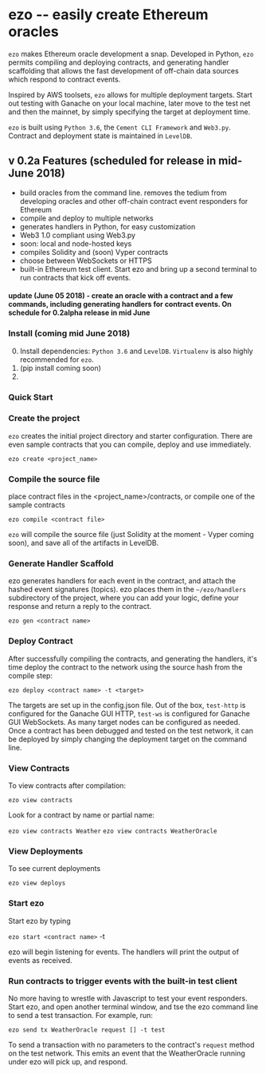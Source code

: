 # ezo -- easily create Ethereum oracles

`ezo` makes Ethereum oracle development a snap.  Developed in Python, `ezo` permits compiling and deploying contracts, and generating handler scaffolding that allows the fast development of off-chain data sources which respond to contract events.

Inspired by AWS toolsets, `ezo` allows for multiple deployment targets.  Start out testing with Ganache on your local machine, later move to the test net and then the mainnet, by simply specifying the target at deployment time.

`ezo` is built using `Python 3.6`, the `Cement CLI Framework` and `Web3.py`. Contract and deployment state is maintained in `LevelDB`.

## v 0.2a Features (scheduled for release in mid-June 2018)
+ build oracles from the command line.  removes the tedium from developing oracles and other off-chain contract event responders for Ethereum
+ compile and deploy to multiple networks
+ generates handlers in Python, for easy customization
+ Web3 1.0 compliant using Web3.py
+ soon: local and node-hosted keys
+ compiles Solidity and (soon) Vyper contracts
+ choose between WebSockets or HTTPS
+ built-in Ethereum test client.  Start ezo and bring up a second terminal to run contracts that kick off events.

#### update (June 05 2018) - create an oracle with a contract and a few commands, including generating handlers for contract events.  On schedule for 0.2alpha release in mid June


### Install (coming mid June 2018)

0.  Install dependencies:  `Python 3.6` and `LevelDB`.  `Virtualenv` is also highly recommended for `ezo`.
1.  (pip install coming soon)
2.  


### Quick Start

### Create the project 
`ezo` creates the initial project directory and starter configuration.  There are even sample contracts that you can compile, deploy and use immediately.

`ezo create <project_name>` 


### Compile the source file
place contract files in the <project_name>/contracts, or compile one of the sample contracts

`ezo compile <contract file>`

`ezo` will compile the source file (just Solidity at the moment - Vyper coming soon), and save all of the artifacts in LevelDB.


### Generate Handler Scaffold
ezo generates handlers for each event in the contract, and attach the hashed event signatures (topics).  ezo places them in the `~/ezo/handlers` subdirectory of the project, where you can add your logic, define your response and return a reply to the contract.  

`ezo gen <contract name>`


### Deploy Contract
After successfully compiling the contracts, and generating the handlers, it's time deploy the contract to the network using the source hash from the compile step:

`ezo deploy <contract name> -t <target>`

The targets are set up in the config.json file.  Out of the box, `test-http` is configured for the Ganache GUI HTTP, `test-ws` is configured for Ganache GUI WebSockets.  As many target nodes can be configured as needed.  Once a contract has been debugged and tested on the test network, it can be deployed by simply changing the deployment target on the command line.


### View Contracts

To view contracts after compilation:

`ezo view contracts`

Look for a contract by name or partial name:

`ezo view contracts Weather`
`ezo view contracts WeatherOracle`


### View Deployments

To see current deployments

`ezo view deploys`


### Start ezo
Start ezo by typing

`ezo start <contract name>` -t <target>
  
 ezo will begin listening for events.  The handlers will print the output of events as received.  


### Run contracts to trigger events with the built-in test client

No more having to wrestle with Javascript to test your event responders.  Start ezo, and open another terminal window, and tse the ezo command line to send a test transaction.  For example, run:

`ezo send tx WeatherOracle request [] -t test`

To send a transaction with no parameters to the contract's `request` method on the test network.  This emits an event that the WeatherOracle running under ezo will pick up, and respond. 

